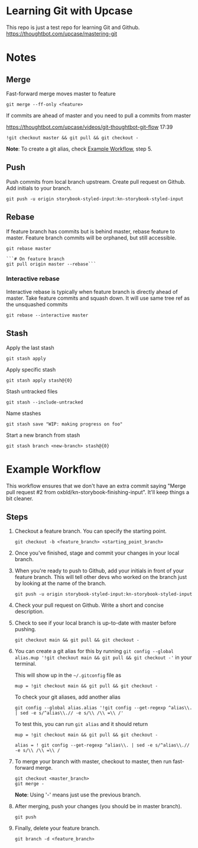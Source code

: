 # Learning Git with Upcase

This repo is just a test repo for learning Git and Github.
https://thoughtbot.com/upcase/mastering-git

# Notes

## Merge

Fast-forward merge moves master to feature

    git merge --ff-only <feature>

If commits are ahead of master and you need to pull a commits from master

https://thoughtbot.com/upcase/videos/git-thoughtbot-git-flow 17:39

    !git checkout master && git pull && git checkout -

**Note**: To create a git alias, check [Example Workflow](#Example-Workflow), step 5.

## Push

Push commits from local branch upstream. Create pull request on Github. Add initials to your branch.

    git push -u origin storybook-styled-input:kn-storybook-styled-input

## Rebase

If feature branch has commits but is behind master, rebase feature to master. Feature branch commits will be orphaned, but still accessible.

    git rebase master
    
    ```# On feature branch
    git pull origin master --rebase```

    

### Interactive rebase

Interactive rebase is typically when feature branch is directly ahead of master. Take feature commits and squash down. It will use same tree ref as the unsquashed commits

    git rebase --interactive master

## Stash

Apply the last stash

    git stash apply

Apply specific stash

    git stash apply stash@{0}

Stash untracked files

    git stash --include-untracked

Name stashes

    git stash save "WIP: making progress on foo"

Start a new branch from stash

    git stash branch <new-branch> stash@{0}

# Example Workflow

This workflow ensures that we don't have an extra commit saying "Merge pull request #2 from oxbld/kn-storybook-finishing-input". It'll keep things a bit cleaner.

## Steps

1.  Checkout a feature branch. You can specify the starting point.

        git checkout -b <feature_branch> <starting_point_branch>

2.  Once you've finished, stage and commit your changes in your local branch.

3.  When you're ready to push to Github, add your initials in front of your feature branch. This will tell other devs who worked on the branch just by looking at the name of the branch.

        git push -u origin storybook-styled-input:kn-storybook-styled-input

4.  Check your pull request on Github. Write a short and concise description.

5.  Check to see if your local branch is up-to-date with master before pushing.

        git checkout main && git pull && git checkout -

6.  You can create a git alias for this by running `git config --global alias.mup '!git checkout main && git pull && git checkout -'` in your terminal.

    This will show up in the `~/.gitconfig` file as

        mup = !git checkout main && git pull && git checkout -

    To check your git aliases, add another alias

        git config --global alias.alias '!git config --get-regexp ^alias\\. | sed -e s/^alias\\.// -e s/\\ /\\ =\\ /'

    To test this, you can run `git alias` and it should return

        mup = !git checkout main && git pull && git checkout -

        alias = ! git config --get-regexp ^alias\\. | sed -e s/^alias\\.// -e s/\\ /\\ =\\ /

7.  To merge your branch with master, checkout to master, then run fast-forward merge.

        git checkout <master_branch>
        git merge -

    **Note**: Using '-' means just use the previous branch.

8.  After merging, push your changes (you should be in master branch).

        git push

9.  Finally, delete your feature branch.

        git branch -d <feature_branch>
